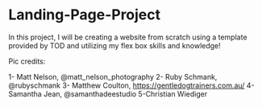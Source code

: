 # Landing-Page-Project

In this project, I will be creating a website from scratch using a template provided by TOD and utilizing my flex box skills and knowledge!

Pic credits:

1- Matt Nelson,  @matt_nelson_photography
2- Ruby Schmank, @rubyschmank
3- Matthew Coulton, https://gentledogtrainers.com.au/
4- Samantha Jean, @samanthadeestudio
5-Christian Wiediger
